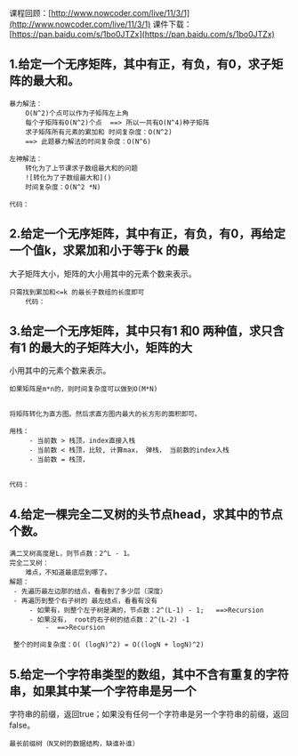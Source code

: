 课程回顾：[http://www.nowcoder.com/live/11/3/1](http://www.nowcoder.com/live/11/3/1)
课件下载：[https://pan.baidu.com/s/1bo0JTZx](https://pan.baidu.com/s/1bo0JTZx)


## 1.给定一个无序矩阵，其中有正，有负，有0，求子矩阵的最大和。

    暴力解法：
        O(N^2)个点可以作为子矩阵左上角
        每个子矩阵有O(N^2)个点  ==> 所以一共有O(N^4)种子矩阵
        求子矩阵所有元素的累加和 时间复杂度：O(N^2)
        ==> 此题暴力解法的时间复杂度：O(N^6)
        
    左神解法：
        转化为了上节课求子数组最大和的问题
        ![转化为了子数组最大和]()
        时间复杂度：O(N^2 *N)
        
    代码：
[]()


## 2.给定一个无序矩阵，其中有正，有负，有0，再给定一个值k，求累加和小于等于k 的最
大子矩阵大小，矩阵的大小用其中的元素个数来表示。

    只需找到累加和<=k 的最长子数组的长度即可
        代码：
[]()

## 3.给定一个无序矩阵，其中只有1 和0 两种值，求只含有1 的最大的子矩阵大小，矩阵的大
小用其中的元素个数来表示。

    如果矩阵是m*n的，则时间复杂度可以做到O(M*N)
![]()
    
    将矩阵转化为直方图。然后求直方图内最大的长方形的面积即可。
    
    用栈：
         - 当前数 > 栈顶，index直接入栈
         - 当前数 < 栈顶，比较, 计算max， 弹栈， 当前数的index入栈
         - 当前数 = 栈顶，
          
![]()     
     
    代码：
[]()
    
    
## 4.给定一棵完全二叉树的头节点head，求其中的节点个数。

    满二叉树高度是L，则节点数：2^L - 1。
    完全二叉树：
        难点，不知道最底层到哪了。
    解题： 
     - 先遍历最左边那的结点，看看到了多少层（深度）
     - 再遍历到整个右子树的 最左结点，看看有没有
         - 如果有，则整个左子树是满的，节点数：2^(L-1) - 1;   ==>Recursion
         - 如果没有， root的右子树的结点数：2^(L-2) -1 
             -  ==>Recursion
     
     整个的时间复杂度：O( (logN)^2) = O((logN + logN)^2)
    
    

## 5.给定一个字符串类型的数组，其中不含有重复的字符串，如果其中某一个字符串是另一个
字符串的前缀，返回true；如果没有任何一个字符串是另一个字符串的前缀，返回false。

    最长前缀树（N叉树的数据结构，缺谁补谁）
        
    
    